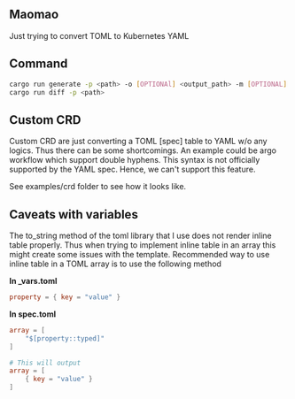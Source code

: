 ## Maomao

Just trying to convert TOML to Kubernetes YAML

## Command

```bash
cargo run generate -p <path> -o [OPTIONAl] <output_path> -m [OPTIONAL]
cargo run diff -p <path>
```

## Custom CRD

Custom CRD are just converting a TOML [spec] table to YAML w/o any logics. Thus there can be some shortcomings. An example could be argo workflow which support double hyphens. This syntax is not officially supported by the YAML spec. Hence, we can't support this feature.

See examples/crd folder to see how it looks like.

## Caveats with variables

The to_string method of the toml library that I use does not render inline table properly. Thus when trying to implement inline table in an array this might create some issues with the template. Recommended way to use inline table in a TOML array is to use the following method

**In _vars.toml**

```toml
property = { key = "value" }
```

**In spec.toml**

```toml
array = [
    "$[property::typed]"
]

# This will output
array = [
    { key = "value" }
]
```